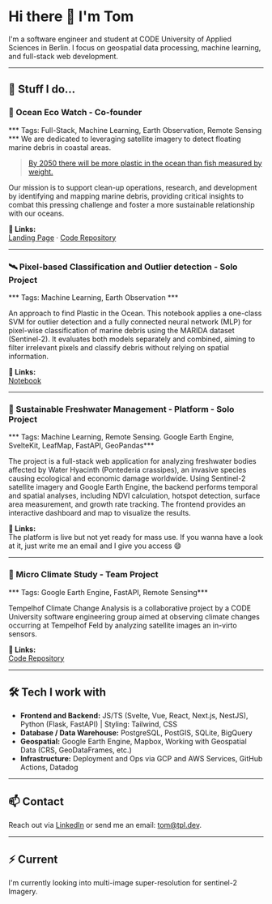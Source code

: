 # Hi there 👋 I'm Tom

I'm a software engineer and student at CODE University of Applied Sciences in Berlin. I focus on geospatial data processing, machine learning, and full-stack web development.

---
## 🚀 Stuff I do...

### 🌊 Ocean Eco Watch - Co-founder
*** Tags: Full-Stack, Machine Learning, Earth Observation, Remote Sensing ***
We are dedicated to leveraging satellite imagery to detect floating marine debris in coastal areas.


> [By 2050 there will be more plastic in the ocean than fish measured by weight.](https://www3.weforum.org/docs/WEF_The_New_Plastics_Economy.pdf)

Our mission is to support clean-up operations, research, and development by identifying and mapping marine debris, providing critical insights to combat this pressing challenge and foster a more sustainable relationship with our oceans.

**🔗 Links:**  
[Landing Page](https://oceanecowatch.org) · [Code Repository](https://github.com/OceanEcoWatch)

---



### 🛰️ Pixel-based Classification and Outlier detection - Solo Project

*** Tags: Machine Learning, Earth Observation ***

An approach to find Plastic in the Ocean.
This notebook applies a one-class SVM for outlier detection and a fully connected neural network (MLP) for pixel-wise classification of marine debris using the MARIDA dataset (Sentinel-2). It evaluates both models separately and combined, aiming to filter irrelevant pixels and classify debris without relying on spatial information.

**🔗 Links:**  
[Notebook](https://colab.research.google.com/drive/1FeQo4_2-h2LYZLTpPW9EUlyqj9ZlvD_n?usp=sharing)

---

### 🌱 Sustainable Freshwater Management - Platform - Solo Project
*** Tags: Machine Learning, Remote Sensing. Google Earth Engine, SvelteKit, LeafMap, FastAPI, GeoPandas***

The project is a full-stack web application for analyzing freshwater bodies affected by Water Hyacinth (Pontederia crassipes), an invasive species causing ecological and economic damage worldwide. Using Sentinel-2 satellite imagery and Google Earth Engine, the backend performs temporal and spatial analyses, including NDVI calculation, hotspot detection, surface area measurement, and growth rate tracking. The frontend provides an interactive dashboard and map to visualize the results.

**🔗 Links:**  
The platform is live but not yet ready for mass use. If you wanna have a look at it, just write me an email and I give you access :smile: 

---

### 🌱 Micro Climate Study - Team Project 
*** Tags: Google Earth Engine, FastAPI, Remote Sensing***

Tempelhof Climate Change Analysis is a collaborative project by a CODE University software engineering group aimed at observing climate changes occurring at Tempelhof Feld by analyzing satellite images an in-virto sensors.

**🔗 Links:**  
 [Code Repository](https://github.com/codeuniversity/thf-climate)
 
---


## 🛠️ Tech I work with  
- **Frontend and Backend:** JS/TS (Svelte, Vue, React, Next.js, NestJS), Python (Flask, FastAPI) | Styling: Tailwind, CSS  
- **Database / Data Warehouse:** PostgreSQL, PostGIS, SQLite, BigQuery  
- **Geospatial:** Google Earth Engine, Mapbox, Working with Geospatial Data (CRS, GeoDataFrames, etc.)  
- **Infrastructure:** Deployment and Ops via GCP and AWS Services, GitHub Actions, Datadog  

---

## 📫 Contact
Reach out via [LinkedIn](https://www.linkedin.com/in/tom-perry-lustig-1a96b02b3/) or send me an email: tom@tpl.dev.

---

## ⚡ Current
I'm currently looking into multi-image super-resolution for sentinel-2 Imagery.

